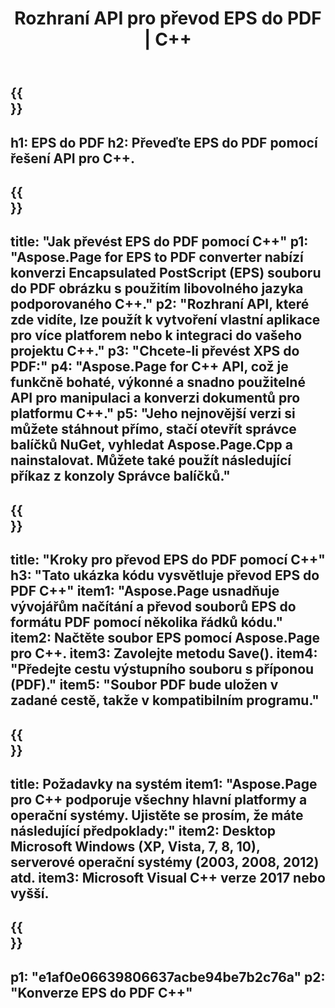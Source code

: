 ﻿---
translation: true
template: /_templates/_conversion-child-cpp.md
title: Rozhraní API pro převod EPS do PDF | C++
url: /cpp/conversion/eps-to-pdf/
description: Převod EPS do PDF poskytuje Aspose.Page pro řešení C++ API. Pracuje v C++ Runtime Environment pro Windows 32 bit, Windows 64 bit a Linux 64 bit.
informat: EPS
outformat: PDF
otherformats: XPS PS
---

{{<section banner>}}
---
h1: EPS do PDF
h2: Převeďte EPS do PDF pomocí řešení API pro C++.
---

{{<section overview>}}
---
title: "Jak převést EPS do PDF pomocí C++"
p1: "Aspose.Page for EPS to PDF converter nabízí konverzi Encapsulated PostScript (EPS) souboru do PDF obrázku s použitím libovolného jazyka podporovaného C++."
p2: "Rozhraní API, které zde vidíte, lze použít k vytvoření vlastní aplikace pro více platforem nebo k integraci do vašeho projektu C++."
p3: "Chcete-li převést XPS do PDF:"
p4: "Aspose.Page for C++ API, což je funkčně bohaté, výkonné a snadno použitelné API pro manipulaci a konverzi dokumentů pro platformu C++."
p5: "Jeho nejnovější verzi si můžete stáhnout přímo, stačí otevřít správce balíčků NuGet, vyhledat Aspose.Page.Cpp a nainstalovat. Můžete také použít následující příkaz z konzoly Správce balíčků."
---

{{<section feature1>}}
---
title: "Kroky pro převod EPS do PDF pomocí C++"
h3: "Tato ukázka kódu vysvětluje převod EPS do PDF C++"
item1: "Aspose.Page usnadňuje vývojářům načítání a převod souborů EPS do formátu PDF pomocí několika řádků kódu."
item2: Načtěte soubor EPS pomocí Aspose.Page pro C++.
item3: Zavolejte metodu Save().
item4: "Předejte cestu výstupního souboru s příponou (PDF)."
item5: "Soubor PDF bude uložen v zadané cestě, takže v kompatibilním programu."
---

{{<section feature2>}}
---
title: Požadavky na systém
item1: "Aspose.Page pro C++ podporuje všechny hlavní platformy a operační systémy. Ujistěte se prosím, že máte následující předpoklady:"
item2: Desktop Microsoft Windows (XP, Vista, 7, 8, 10), serverové operační systémy (2003, 2008, 2012) atd.
item3: Microsoft Visual C++ verze 2017 nebo vyšší.
---

{{<section gist>}}
---
p1: "e1af0e06639806637acbe94be7b2c76a"
p2: "Konverze EPS do PDF C++"
---

